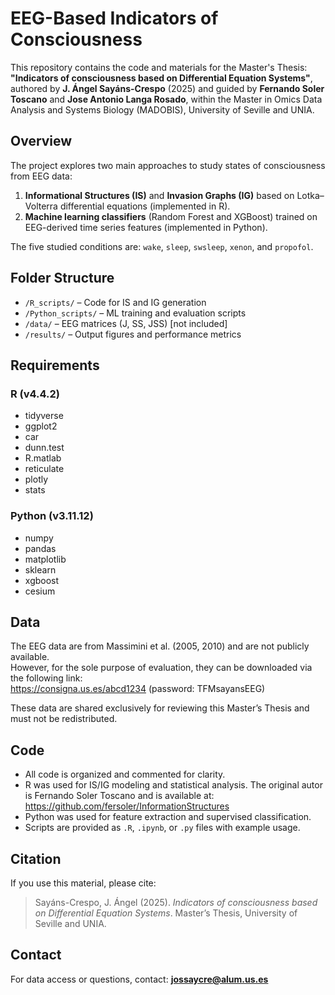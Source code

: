 # EEG-Based Indicators of Consciousness

This repository contains the code and materials for the Master's Thesis:
**"Indicators of consciousness based on Differential Equation Systems"**,  
authored by **J. Ángel Sayáns-Crespo** (2025) and guided by **Fernando Soler Toscano** and **Jose Antonio Langa Rosado**, within the Master in Omics Data Analysis and Systems Biology (MADOBIS), University of Seville and UNIA.

## Overview

The project explores two main approaches to study states of consciousness from EEG data:

1. **Informational Structures (IS)** and **Invasion Graphs (IG)** based on Lotka–Volterra differential equations (implemented in R).
2. **Machine learning classifiers** (Random Forest and XGBoost) trained on EEG-derived time series features (implemented in Python).

The five studied conditions are: `wake`, `sleep`, `swsleep`, `xenon`, and `propofol`.

## Folder Structure

- `/R_scripts/` – Code for IS and IG generation  
- `/Python_scripts/` – ML training and evaluation scripts  
- `/data/` – EEG matrices (J, SS, JSS) [not included]  
- `/results/` – Output figures and performance metrics

## Requirements

### R (v4.4.2)
- tidyverse
- ggplot2
- car
- dunn.test
- R.matlab
- reticulate
- plotly
- stats

### Python (v3.11.12)
- numpy
- pandas
- matplotlib
- sklearn
- xgboost
- cesium

## Data

The EEG data are from Massimini et al. (2005, 2010) and are not publicly available.  
However, for the sole purpose of evaluation, they can be downloaded via the following link:  
https://consigna.us.es/abcd1234 (password: TFMsayansEEG)

These data are shared exclusively for reviewing this Master’s Thesis and must not be redistributed.

## Code

- All code is organized and commented for clarity.  
- R was used for IS/IG modeling and statistical analysis. The original autor is Fernando Soler Toscano and is available at: https://github.com/fersoler/InformationStructures  
- Python was used for feature extraction and supervised classification.  
- Scripts are provided as `.R`, `.ipynb`, or `.py` files with example usage.

## Citation

If you use this material, please cite:

> Sayáns-Crespo, J. Ángel (2025). *Indicators of consciousness based on Differential Equation Systems*. Master’s Thesis, University of Seville and UNIA.

## Contact

For data access or questions, contact: **jossaycre@alum.us.es**



